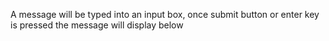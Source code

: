 A message will be typed into an input box, once submit button or enter key is pressed the message will display below
